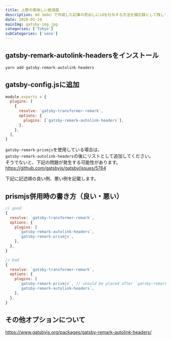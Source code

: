 ```yaml
---
title: 上野の美味しい居酒屋
description: md（mdx）で作成した記事の見出しにidを付与する方法を備忘録として残しておきます。
date: 2020-05-24
mainImg: gatsby-img.jpg
categories: ['Tokyo']
subCategories: ['ueno']
---
```



## gatsby-remark-autolink-headersをインストール
```javascript
yarn add gatsby-remark-autolink-headers
```

## gatsby-config.jsに追加
```javascript
module.exports = {
  plugins: [
    {
      resolve: `gatsby-transformer-remark`,
      options: {
        plugins: [`gatsby-remark-autolink-headers`],
      },
    },
  ],
}
```

`gatsby-remark-prismjs`を使用している場合は、<br>
`gatsby-remark-autolink-headers`の後にリストとして追加してください。<br>
そうでないと、下記の問題が発生する可能性があります。
<a href="https://github.com/gatsbyjs/gatsby/issues/5764">https://github.com/gatsbyjs/gatsby/issues/5764</a>

下記に記述順の良い例、悪い例を記載します。


## prismjs併用時の書き方（良い・悪い）
```javascript
// good
{
  resolve: `gatsby-transformer-remark`,
  options: {
    plugins: [
      `gatsby-remark-autolink-headers`,
      `gatsby-remark-prismjs`,
    ],
  },
}

// bad
{
  resolve: `gatsby-transformer-remark`,
  options: {
    plugins: [
      `gatsby-remark-prismjs`, // should be placed after `gatsby-remark-autolink-headers`
      `gatsby-remark-autolink-headers`,
    ],
  },
}
```

## その他オプションについて
<a href="https://www.gatsbyjs.org/packages/gatsby-remark-autolink-headers/" target="_blank">https://www.gatsbyjs.org/packages/gatsby-remark-autolink-headers/</a>

